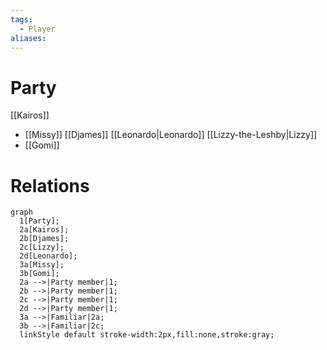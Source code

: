 ```yaml
---
tags:
  - Player
aliases:
---
```

# Party
[[Kairos]]
- [[Missy]]
[[Djames]]
[[Leonardo|Leonardo]]
[[Lizzy-the-Leshby|Lizzy]]
- [[Gomi]]


# Relations

```mermaid
graph
  1[Party];
  2a[Kairos];
  2b[Djames];
  2c[Lizzy];
  2d[Leonardo];
  3a[Missy];
  3b[Gomi];
  2a -->|Party member|1;
  2b -->|Party member|1;
  2c -->|Party member|1;
  2d -->|Party member|1;
  3a -->|Familiar|2a;
  3b -->|Familiar|2c;
  linkStyle default stroke-width:2px,fill:none,stroke:gray;
```
